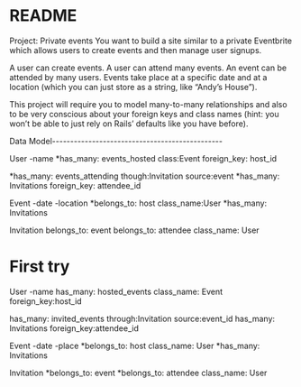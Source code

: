 # README

Project: Private events
You want to build a site similar to a private Eventbrite which allows users to create events and then manage user signups.

A user can create events. A user can attend many events. An event can be attended by many users. Events take place at a specific date and at a location (which you can just store as a string, like “Andy’s House”).

This project will require you to model many-to-many relationships and also to be very conscious about your foreign keys and class names (hint: you won’t be able to just rely on Rails’ defaults like you have before).


Data Model-----------------------------------------------

User
-name
*has_many: events_hosted class:Event foreign_key: host_id

*has_many: events_attending though:Invitation source:event
*has_many: Invitations foreign_key: attendee_id

Event
-date
-location
*belongs_to: host class_name:User
*has_many: Invitations 

Invitation
belongs_to: event
belongs_to: attendee class_name: User

# First try


User
-name
has_many: hosted_events class_name: Event foreign_key:host_id

has_many: invited_events through:Invitation source:event_id
has_many: Invitations foreign_key:attendee_id

Event
-date
-place
*belongs_to: host class_name: User
*has_many: Invitations

Invitation
*belongs_to: event
*belongs_to: attendee class_name: User